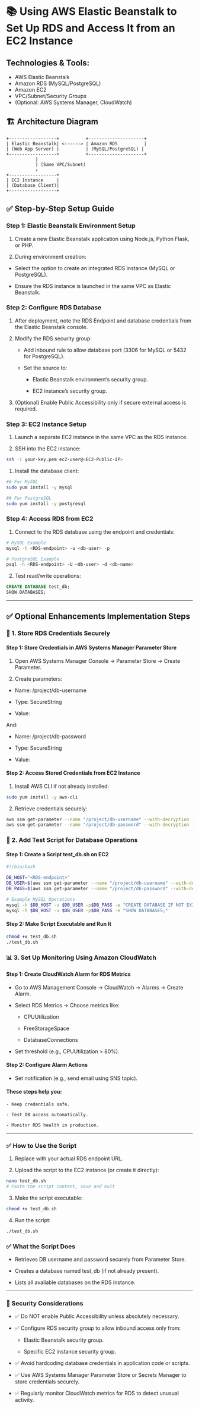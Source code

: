 # 📚 Using AWS Elastic Beanstalk to Set Up RDS and Access It from an EC2 Instance

## Technologies & Tools:
- AWS Elastic Beanstalk
- Amazon RDS (MySQL/PostgreSQL)
- Amazon EC2
- VPC/Subnet/Security Groups
- (Optional: AWS Systems Manager, CloudWatch)

## 🏗️ Architecture Diagram

```plaintext
+------------------+          +---------------------+
| Elastic Beanstalk| <------> | Amazon RDS          |
| (Web App Server) |          | (MySQL/PostgreSQL) |
+------------------+          +---------------------+
           |
           | (Same VPC/Subnet)
           ↓
+------------------+
| EC2 Instance     |
| (Database Client)|
+------------------+
```


## ✅ Step-by-Step Setup Guide

### Step 1: Elastic Beanstalk Environment Setup

1. Create a new Elastic Beanstalk application using Node.js, Python Flask, or PHP.

2. During environment creation:

- Select the option to create an integrated RDS instance (MySQL or PostgreSQL).

- Ensure the RDS instance is launched in the same VPC as Elastic Beanstalk.

### Step 2: Configure RDS Database

1. After deployment, note the RDS Endpoint and database credentials from the Elastic Beanstalk console.

2. Modify the RDS security group:

    - Add inbound rule to allow database port (3306 for MySQL or 5432 for PostgreSQL).

    - Set the source to:

        - Elastic Beanstalk environment’s security group.

        - EC2 instance’s security group.

3. (Optional) Enable Public Accessibility only if secure external access is required.

### Step 3: EC2 Instance Setup

1. Launch a separate EC2 instance in the same VPC as the RDS instance.

2. SSH into the EC2 instance:

```bash
ssh -i your-key.pem ec2-user@<EC2-Public-IP>
```

1. Install the database client:
```bash
## For MySQL
sudo yum install -y mysql

## For PostgreSQL
sudo yum install -y postgresql
```
### Step 4: Access RDS from EC2

1. Connect to the RDS database using the endpoint and credentials:
```bash
# MySQL Example
mysql -h <RDS-endpoint> -u <db-user> -p

# PostgreSQL Example
psql -h <RDS-endpoint> -U <db-user> -d <db-name>
```

2. Test read/write operations:
```sql
CREATE DATABASE test_db;
SHOW DATABASES;
```
--- 

## ✅ Optional Enhancements Implementation Steps
### 🔐 1. Store RDS Credentials Securely
#### Step 1: Store Credentials in AWS Systems Manager Parameter Store

1. Open AWS Systems Manager Console → Parameter Store → Create Parameter.

2. Create parameters:

- Name: /project/db-username

- Type: SecureString

- Value: <db-username>


And:

- Name: /project/db-password

- Type: SecureString

- Value: <db-password>

#### Step 2: Access Stored Credentials from EC2 Instance

1. Install AWS CLI if not already installed:
```bash
sudo yum install -y aws-cli
```

2. Retrieve credentials securely:
```bash
aws ssm get-parameter --name "/project/db-username" --with-decryption --query "Parameter.Value" --output text
aws ssm get-parameter --name "/project/db-password" --with-decryption --query "Parameter.Value" --output text
```

### 🧱 2. Add Test Script for Database Operations
#### Step 1: Create a Script test_db.sh on EC2
```bash
#!/bin/bash

DB_HOST="<RDS-endpoint>"
DB_USER=$(aws ssm get-parameter --name "/project/db-username" --with-decryption --query "Parameter.Value" --output text)
DB_PASS=$(aws ssm get-parameter --name "/project/db-password" --with-decryption --query "Parameter.Value" --output text)

# Example MySQL Operations
mysql -h $DB_HOST -u $DB_USER -p$DB_PASS -e "CREATE DATABASE IF NOT EXISTS test_db;"
mysql -h $DB_HOST -u $DB_USER -p$DB_PASS -e "SHOW DATABASES;"
```
#### Step 2: Make Script Executable and Run It
```bash
chmod +x test_db.sh
./test_db.sh
```

### 📊 3. Set Up Monitoring Using Amazon CloudWatch
#### Step 1: Create CloudWatch Alarm for RDS Metrics

- Go to AWS Management Console → CloudWatch → Alarms → Create Alarm.

- Select RDS Metrics → Choose metrics like:

    - CPUUtilization

    - FreeStorageSpace

    - DatabaseConnections

- Set threshold (e.g., CPUUtilization > 80%).

#### Step 2: Configure Alarm Actions

- Set notification (e.g., send email using SNS topic).

#### These steps help you:

    - Keep credentials safe.

    - Test DB access automatically.

    - Monitor RDS health in production.

---

### ✅ How to Use the Script

1. Replace <RDS-endpoint> with your actual RDS endpoint URL.

2. Upload the script to the EC2 instance (or create it directly):
```bash
nano test_db.sh
# Paste the script content, save and exit
```

3. Make the script executable:
```bash
chmod +x test_db.sh
```

4. Run the script:
```bash
./test_db.sh
```

### ✅ What the Script Does

- Retrieves DB username and password securely from Parameter Store.

- Creates a database named test_db (if not already present).

- Lists all available databases on the RDS instance.

---

### 🔐 Security Considerations

- ✅ Do NOT enable Public Accessibility unless absolutely necessary.

- ✅ Configure RDS security group to allow inbound access only from:

    - Elastic Beanstalk security group.

    - Specific EC2 instance security group.

- ✅ Avoid hardcoding database credentials in application code or scripts.

- ✅ Use AWS Systems Manager Parameter Store or Secrets Manager to store credentials securely.

- ✅ Regularly monitor CloudWatch metrics for RDS to detect unusual activity.

